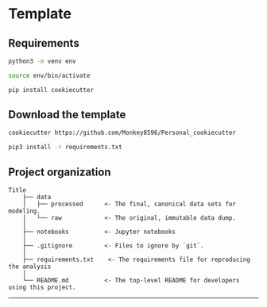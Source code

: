 #  Template

## Requirements

```bash
python3 -m venv env 

source env/bin/activate

```

```bash
pip install cookiecutter
```

## Download the template 

```bash
cookiecutter https://github.com/Monkey8596/Personal_cookiecutter
```
```bash
pip3 install -r requirements.txt
```


## Project organization

    Title
        ├── data
        │   ├── processed      <- The final, canonical data sets for modeling.
        │   └── raw            <- The original, immutable data dump.
        │
        ├── notebooks          <- Jupyter notebooks
        │
        ├── .gitignore         <- Files to ignore by `git`.
        │
        ├── requirements.txt    <- The requirements file for reproducing the analysis
        │
        └── README.md          <- The top-level README for developers using this project.

---